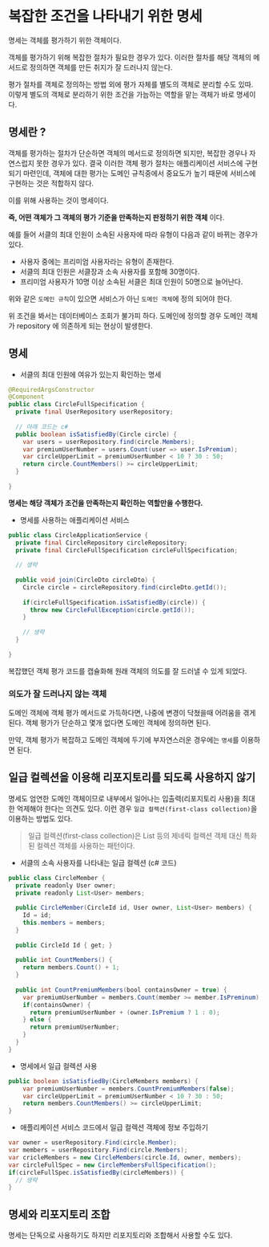 # 복잡한 조건을 나타내기 위한 명세

명세는 객체를 평가하기 위한 객체이다.

객체를 평가하기 위해 복잡한 절차가 필요한 경우가 있다. 이러한 절차를 해당 객체의 메서드로 정의하면 객체를 만든 취지가 잘 드러나지 않는다.

평가 절차를 객체로 정의하는 방법 외에 평가 자체를 별도의 객체로 분리할 수도 있따. 이렇게 별도의 객체로 분리하기 위한 조건을 가늠하는 역할을 맡는 객체가 바로 명세이다.

## 명세란 ?

객체를 평가하는 절차가 단순하면 객체의 메서드로 정의하면 되지만, 복잡한 경우나 자연스럽지 못한 경우가 있다. 결국 이러한 객체 평가 절차는 애플리케이션 서비스에 구현되기 마련인데,
객체에 대한 평가는 도메인 규칙중에서 중요도가 높기 때문에 서비스에 구현하는 것은 적합하지 않다.

이를 위해 사용하는 것이 명세이다. 

__즉, 어떤 객체가 그 객체의 평가 기준을 만족하는지 판정하기 위한 객체__ 이다.

예를 들어 서클의 최대 인원이 소속된 사용자에 따라 유형이 다음과 같이 바뀌는 경우가 있다.

- 사용자 중에는 프리미엄 사용자라는 유형이 존재한다.
- 서클의 최대 인원은 서클장과 소속 사용자를 포함해 30명이다.
- 프리미엄 사용자가 10명 이상 소속된 서클은 최대 인원이 50명으로 늘어난다.

위와 같은 `도메인 규칙`이 있으면 서비스가 아닌 `도메인 객체`에 정의 되어야 한다.

위 조건을 봐서는 데이터베이스 조회가 불가피 하다. 도메인에 정의할 경우 도메인 객체가 repository 에 의존하게 되는 현상이 발생한다.

## 명세

- 서클의 최대 인원에 여유가 있는지 확인하는 명세

```java
@RequiredArgsConstructor
@Component
public class CircleFullSpecification {
  private final UserRepository userRepository;
  
  // 아래 코드는 c#
  public boolean isSatisfiedBy(Circle circle) {
    var users = userRepository.find(circle.Members);
    var premiumUserNumber = users.Count(user => user.IsPremium);
    var circleUpperLimit = premiumUserNumber < 10 ? 30 : 50;
    return circle.CountMembers() >= circleUpperLimit;
  }
  
}
```

__명세는 해당 객체가 조건을 만족하는지 확인하는 역할만을 수행한다.__ 

- 명세를 사용하는 애플리케이션 서비스

```java
public class CircleApplicationService {
  private final CircleRepository circleRepository;
  private final CircleFullSpecification circleFullSpecification;
  
  // 생략
  
  public void join(CircleDto circleDto) {
    Circle circle = circleRepository.find(circleDto.getId());
    
    if(circleFullSpecification.isSatisfiedBy(circle)) {
      throw new CircleFullException(circle.getId()); 
    }
    
    // 생략
  }
  
}
```

복잡했던 객체 평가 코드를 캡슐화해 원래 객체의 의도를 잘 드러낼 수 있게 되었다.

### 의도가 잘 드러나지 않는 객체

도메인 객체에 객체 평가 메서드로 가득하다면, 나중에 변경이 닥쳤을때 어려움을 겪게 된다. 객체 평가가 단순하고 몇개 없다면 도메인 객체에 정의하면 된다.

만약, 객체 평가가 복잡하고 도메인 객체에 두기에 부자연스러운 경우에는 `명세`를 이용하면 된다.

## 일급 컬렉션을 이용해 리포지토리를 되도록 사용하지 않기

명세도 엄연한 도메인 객체이므로 내부에서 일어나는 입출력(리포지토리 사용)을 최대한 억제해야 한다는 의견도 있다. 이런 경우 `일급 컬렉션(first-class collection)`을 이용하는 방법도 있다.

> 일급 컬렉션(first-class collection)은 List 등의 제네릭 컬렉션 객체 대신 특화된 컬렉션 객체를 사용하는 패턴이다.

- 서클의 소속 사용자를 나타내는 일급 컬렉션 (c# 코드)

```java
public class CircleMember {
  private readonly User owner;
  private readonly List<User> members;
  
  public CircleMember(CircleId id, User owner, List<User> members) {
    Id = id;
    this.members = members;
  }
  
  public CircleId Id { get; }
  
  public int CountMembers() {
    return members.Count() + 1; 
  }
  
  public int CountPremiumMembers(bool containsOwner = true) {
    var premiumUserNumber = members.Count(member >= member.IsPreminum);
    if(containsOwner) {
      return premiumUserNumber + (owner.IsPremium ? 1 : 0); 
    } else {
      return premiumUserNumber; 
    }
  }
}
```

- 명세에서 일급 컬렉션 사용

```java
public boolean isSatisfiedBy(CircleMembers members) {
    var premiumUserNumber = members.CountPremiumMembers(false);
    var circleUpperLimit = premiumUserNumber < 10 ? 30 : 50;
    return members.CountMembers() >= circleUpperLimit;
}
```

- 애플리케이션 서비스 코드에서 일급 컬렉션 객체에 정보 주입하기

```java
var owner = userRepository.Find(circle.Member);
var members = userRepository.Find(circle.Members);
var cricleMembers = new CircleMembers(circle.Id, owner, members);
var circleFullSpec = new CircleMembersFullSpecification();
if(circleFullSpec.isSatisfiedBy(circleMembers)) {
  // 생략 
}
```

## 명세와 리포지토리 조합 

명세는 단독으로 사용하기도 하지만 리포지토리와 조합해서 사용할 수도 있다.
